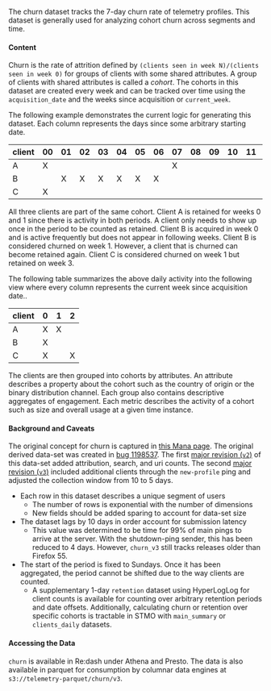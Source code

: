 The churn dataset tracks the 7-day churn rate of telemetry profiles. This
dataset is generally used for analyzing cohort churn across segments and time.

#### Content

Churn is the rate of attrition defined by `(clients seen in week N)/(clients seen in week 0)`
for groups of clients with some shared attributes. A group of clients with
shared attributes is called a *cohort*. The cohorts in this dataset are created
every week and can be tracked over time using the `acquisition_date` and the
weeks since acquisition or `current_week`.

The following example demonstrates the current logic for generating this
dataset. Each column represents the days since some arbitrary starting date.

|   client | 00 | 01 | 02 | 03 | 04 | 05 | 06 | 07 | 08 | 09 | 10 | 11 | 12 | 13 | 14 |
|----------|----|----|----|----|----|----|----|----|----|----|----|----|----|----|----|
| A        | X  |    |    |    |    |    |    | X  |    |    |    |    |    |    |    |
| B        |    | X  | X  | X  | X  | X  | X  |    |    |    |    |    |    |    |    |
| C        | X  |    |    |    |    |    |    |    |    |    |    |    |    |    | X  |

All three clients are part of the same cohort. Client A is retained for weeks 0
and 1 since there is activity in both periods. A client only needs to show up
once in the period to be counted as retained. Client B is acquired in week 0 and
is active frequently but does not appear in following weeks. Client B is
considered churned on week 1. However, a client that is churned can become
retained again. Client C is considered churned on week 1 but retained on week 3.

The following table summarizes the above daily activity into the following view
where every column represents the current week since acquisition date..

|   client | 0 | 1 |  2 |
|----------|---|---|----|
| A        | X | X |    |
| B        | X |   |    |
| C        | X |   | X  |


The clients are then grouped into cohorts by attributes. An attribute describes
a property about the cohort such as the country of origin or the binary
distribution channel. Each group also contains descriptive aggregates of
engagement. Each metric describes the activity of a cohort such as size and
overall usage at a given time instance.


#### Background and Caveats

The original concept for churn is captured in [this Mana
page](https://mana.mozilla.org/wiki/display/FIREFOX/Project%3A+Firefox+Churn+v1.0).
The original derived data-set was created in [bug
1198537](https://bugzilla.mozilla.org/show_bug.cgi?id=1198537).  The first
[major revision (`v2`)](https://bugzilla.mozilla.org/show_bug.cgi?id=1389230) of
this data-set added attribution, search, and uri counts.  The second [major
revision (`v3`)](https://bugzilla.mozilla.org/show_bug.cgi?id=1389231) included
additional clients through the `new-profile` ping and adjusted the collection
window from 10 to 5 days.

* Each row in this dataset describes a unique segment of users
  - The number of rows is exponential with the number of dimensions
  - New fields should be added sparing to account for data-set size
* The dataset lags by 10 days in order account for submission latency
  - This value was determined to be time for 99% of main pings to arrive at the
    server. With the shutdown-ping sender, this has been reduced to 4 days.
    However, `churn_v3` still tracks releases older than Firefox 55.
* The start of the period is fixed to Sundays. Once it has been aggregated, the
  period cannot be shifted due to the way clients are counted.
  - A supplementary 1-day `retention` dataset using HyperLogLog for client
    counts is available for counting over arbitrary retention periods and date
    offsets. Additionally, calculating churn or retention over specific cohorts
    is tractable in STMO with `main_summary` or `clients_daily` datasets.

#### Accessing the Data

`churn` is available in Re:dash under Athena and Presto. The data is also
available in parquet for consumption by columnar data engines at
`s3://telemetry-parquet/churn/v3`.
